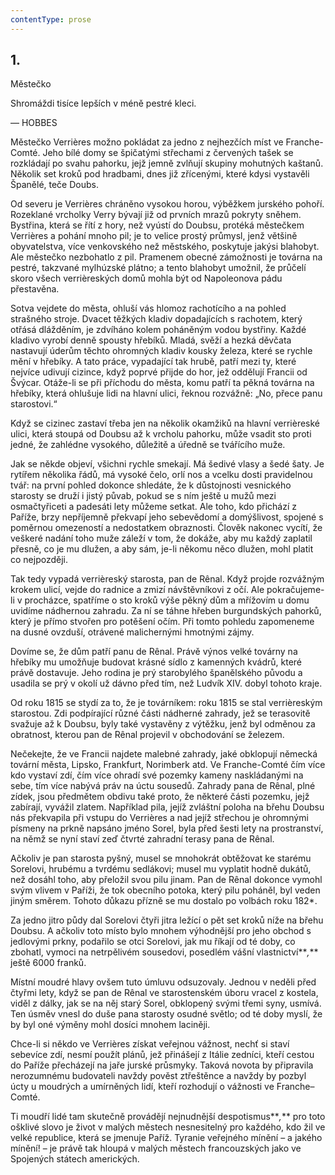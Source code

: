 ```yaml
---
contentType: prose
---
```


## 1.  
Městečko

Shromáždi tisíce lepších v méně pestré kleci.

— HOBBES

Městečko Verrières možno pokládat za jedno z nejhezčích míst ve Franche-Comté. Jeho bílé domy se špičatými střechami z červených tašek se rozkládají po svahu pahorku, jejž jemně zvlňují skupiny mohutných kaštanů. Několik set kroků pod hradbami, dnes již zřícenými, které kdysi vystavěli Španělé, teče Doubs.

Od severu je Verrières chráněno vysokou horou, výběžkem jurského pohoří. Rozeklané vrcholky Verry bývají již od prvních mrazů pokryty sněhem. Bystřina, která se řítí z hory, než vyústí do Doubsu, protéká městečkem Verrières a pohání mnoho pil; je to velice prostý průmysl, jenž většině obyvatelstva, více venkovského než městského, poskytuje jakýsi blahobyt. Ale městečko nezbohatlo z pil. Pramenem obecné zámožnosti je továrna na pestré, takzvané mylhúzské plátno; a tento blahobyt umožnil, že průčelí skoro všech verrièreských domů mohla být od Napoleonova pádu přestavěna.

Sotva vejdete do města, ohluší vás hlomoz rachotícího a na pohled strašného stroje. Dvacet těžkých kladiv dopadajících s rachotem, který otřásá dlážděním, je zdvíháno kolem poháněným vodou bystřiny. Každé kladivo vyrobí denně spousty hřebíků. Mladá, svěží a hezká děvčata nastavují úderům těchto ohromných kladiv kousky železa, které se rychle mění v hřebíky. A tato práce, vypadající tak hrubě, patří mezi ty, které nejvíce udivují cizince, když poprvé přijde do hor, jež oddělují Francii od Švýcar. Otáže-li se při příchodu do města, komu patří ta pěkná továrna na hřebíky, která ohlušuje lidi na hlavní ulici, řeknou rozvážně: „No, přece panu starostovi.“

Když se cizinec zastaví třeba jen na několik okamžiků na hlavní verrièreské ulici, která stoupá od Doubsu až k vrcholu pahorku, může vsadit sto proti jedné, že zahlédne vysokého, důležitě a úředně se tvářícího muže.

Jak se někde objeví, všichni rychle smekají. Má šedivé vlasy a šedé šaty. Je rytířem několika řádů, má vysoké čelo, orlí nos a vcelku dosti pravidelnou tvář: na první pohled dokonce shledáte, že k důstojnosti vesnického starosty se druží i jistý půvab, pokud se s ním ještě u mužů mezi osmačtyřiceti a padesáti lety můžeme setkat. Ale toho, kdo přichází z Paříže, brzy nepříjemně překvapí jeho sebevědomí a domýšlivost, spojené s poměrnou omezeností a nedostatkem obraznosti. Člověk nakonec vycítí, že veškeré nadání toho muže záleží v tom, že dokáže, aby mu každý zaplatil přesně, co je mu dlužen, a aby sám, je-li někomu něco dlužen, mohl platit co nejpozději.

Tak tedy vypadá verrièreský starosta, pan de Rênal. Když projde rozvážným krokem ulicí, vejde do radnice a zmizí návštěvníkovi z očí. Ale pokračujeme-li v procházce, spatříme o sto kroků výše pěkný dům a mřížovím u domu uvidíme nádhernou zahradu. Za ní se táhne hřeben burgundských pahorků, který je přímo stvořen pro potěšení očím. Při tomto pohledu zapomeneme na dusné ovzduší, otrávené malichernými hmotnými zájmy.

Dovíme se, že dům patří panu de Rênal. Právě výnos velké továrny na hřebíky mu umožňuje budovat krásné sídlo z kamenných kvádrů, které právě dostavuje. Jeho rodina je prý starobylého španělského původu a usadila se prý v okolí už dávno před tím, než Ludvík XIV. dobyl tohoto kraje.

Od roku 1815 se stydí za to, že je továrníkem: roku 1815 se stal verrièreským starostou. Zdi podpírající různé části nádherné zahrady, jež se terasovitě svažuje až k Doubsu, byly také vystavěny z výtěžku, jenž byl odměnou za obratnost, kterou pan de Rênal projevil v obchodování se železem.

Nečekejte, že ve Francii najdete malebné zahrady, jaké obklopují německá tovární města, Lipsko, Frankfurt, Norimberk atd. Ve Franche-Comté čím více kdo vystaví zdí, čím více ohradí své pozemky kameny naskládanými na sebe, tím více nabývá práv na úctu sousedů. Zahrady pana de Rênal, plné zídek, jsou předmětem obdivu také proto, že některé části pozemku, jejž zabírají, vyvážil zlatem. Například pila, jejíž zvláštní poloha na břehu Doubsu nás překvapila při vstupu do Verrières a nad jejíž střechou je ohromnými písmeny na prkně napsáno jméno Sorel, byla před šesti lety na prostranství, na němž se nyní staví zeď čtvrté zahradní terasy pana de Rênal.

Ačkoliv je pan starosta pyšný, musel se mnohokrát obtěžovat ke starému Sorelovi, hrubému a tvrdému sedlákovi; musel mu vyplatit hodně dukátů, než dosáhl toho, aby přeložil svou pilu jinam. Pan de Rênal dokonce vymohl svým vlivem v Paříži, že tok obecního potoka, který pilu poháněl, byl veden jiným směrem. Tohoto důkazu přízně se mu dostalo po volbách roku 182\*.

Za jedno jitro půdy dal Sorelovi čtyři jitra ležící o pět set kroků níže na břehu Doubsu. A ačkoliv toto místo bylo mnohem výhodnější pro jeho obchod s jedlovými prkny, podařilo se otci Sorelovi, jak mu říkají od té doby, co zbohatl, vymoci na netrpělivém sousedovi, posedlém vášní vlastnictví**_,_** ještě 6000 franků.

Místní moudré hlavy ovšem tuto úmluvu odsuzovaly. Jednou v neděli před čtyřmi lety, když se pan de Rênal ve starostenském úboru vracel z kostela, viděl z dálky, jak se na něj starý Sorel, obklopený svými třemi syny, usmívá. Ten úsměv vnesl do duše pana starosty osudné světlo; od té doby myslí, že by byl oné výměny mohl dosíci mnohem laciněji.

Chce-li si někdo ve Verrières získat veřejnou vážnost, nechť si staví sebevíce zdí, nesmí použít plánů, jež přinášejí z Itálie zedníci, kteří cestou do Paříže přecházejí na jaře jurské průsmyky. Taková novota by připravila nerozumnému budovateli navždy pověst ztřeštěnce a navždy by pozbyl úcty u moudrých a umírněných lidí, kteří rozhodují o vážnosti ve Franche–Comté.

Ti moudří lidé tam skutečně provádějí nejnudnější despotismus**_,_** pro toto ošklivé slovo je život v malých městech nesnesitelný pro každého, kdo žil ve velké republice, která se jmenuje Paříž. Tyranie veřejného mínění – a jakého mínění! – je právě tak hloupá v malých městech francouzských jako ve Spojených státech amerických.
